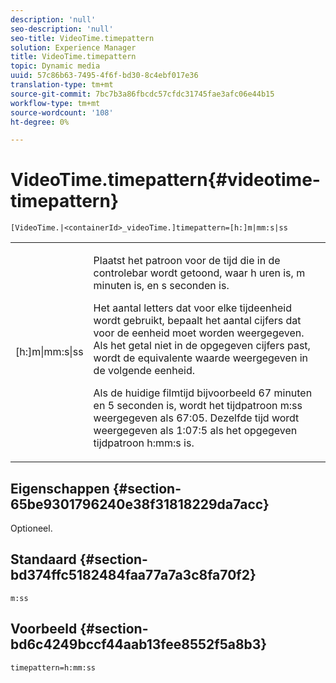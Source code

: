 ```yaml
---
description: 'null'
seo-description: 'null'
seo-title: VideoTime.timepattern
solution: Experience Manager
title: VideoTime.timepattern
topic: Dynamic media
uuid: 57c86b63-7495-4f6f-bd30-8c4ebf017e36
translation-type: tm+mt
source-git-commit: 7bc7b3a86fbcdc57cfdc31745fae3afc06e44b15
workflow-type: tm+mt
source-wordcount: '108'
ht-degree: 0%

---
```



# VideoTime.timepattern{#videotime-timepattern}

`[VideoTime.|<containerId>_videoTime.]timepattern=[h:]m|mm:s|ss`

<table id="table_9FC55144166F406DB07DFE0C57791475"> 
 <tbody> 
  <tr> 
   <td colname="col1"> <p> <span class="codeph"> [h:]m|mm:s|ss</span> </p> </td> 
   <td colname="col2"> <p> Plaatst het patroon voor de tijd die in de controlebar wordt getoond, waar <span class="codeph"> h</span> uren is, <span class="codeph"> m</span> minuten is, en <span class="codeph"> s</span> seconden is. </p> <p>Het aantal letters dat voor elke tijdeenheid wordt gebruikt, bepaalt het aantal cijfers dat voor de eenheid moet worden weergegeven. Als het getal niet in de opgegeven cijfers past, wordt de equivalente waarde weergegeven in de volgende eenheid. </p> <p>Als de huidige filmtijd bijvoorbeeld 67 minuten en 5 seconden is, wordt het tijdpatroon <span class="codeph"> m:ss</span> weergegeven als 67:05. Dezelfde tijd wordt weergegeven als 1:07:5 als het opgegeven tijdpatroon <span class="codeph"> h:mm:s</span> is. </p> </td> 
  </tr> 
 </tbody> 
</table>

## Eigenschappen {#section-65be9301796240e38f31818229da7acc}

Optioneel.

## Standaard {#section-bd374ffc5182484faa77a7a3c8fa70f2}

`m:ss`

## Voorbeeld {#section-bd6c4249bccf44aab13fee8552f5a8b3}

`timepattern=h:mm:ss`
